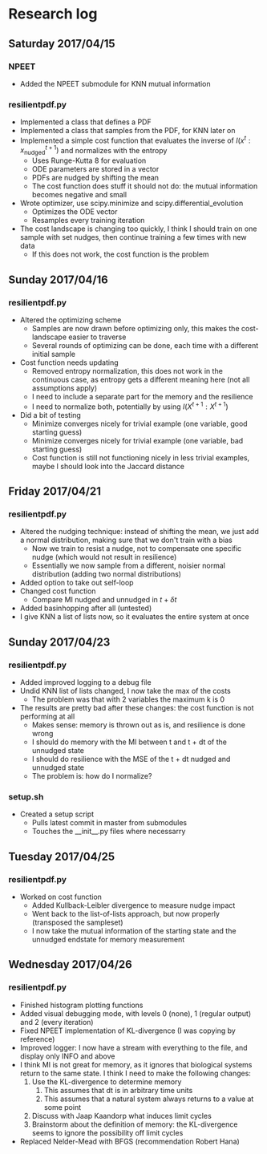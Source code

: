 # Research log

## Saturday 2017/04/15

### NPEET

* Added the NPEET submodule for KNN mutual information

### resilientpdf.py

* Implemented a class that defines a PDF
* Implemented a class that samples from the PDF, for KNN later on
* Implemented a simple cost function that evaluates the inverse of $I(x^{t}:x^{t+1}_\mathrm{nudged})$ and normalizes with the entropy
    * Uses Runge-Kutta 8 for evaluation
    * ODE parameters are stored in a vector
    * PDFs are nudged by shifting the mean
    * The cost function does stuff it should not do: the mutual information becomes negative and small
* Wrote optimizer, use scipy.minimize and scipy.differential_evolution
    * Optimizes the ODE vector
    * Resamples every training iteration
* The cost landscape is changing too quickly, I think I should train on one sample with set nudges, then continue training a few times with new data
    * If this does not work, the cost function is the problem

## Sunday 2017/04/16

### resilientpdf.py

* Altered the optimizing scheme
    * Samples are now drawn before optimizing only, this makes the cost-landscape easier to traverse
    * Several rounds of optimizing can be done, each time with a different initial sample
* Cost function needs updating
    * Removed entropy normalization, this does not work in the continuous case, as entropy gets a different meaning here (not all assumptions apply)
    * I need to include a separate part for the memory and the resilience
    * I need to normalize both, potentially by using $I(X^{t+1}:X^{t+1})$
* Did a bit of testing
    * Minimize converges nicely for trivial example (one variable, good starting guess)
    * Minimize converges nicely for trivial example (one variable, bad starting guess)
    * Cost function is still not functioning nicely in less trivial examples, maybe I should look into the Jaccard distance

## Friday 2017/04/21

### resilientpdf.py

* Altered the nudging technique: instead of shifting the mean, we just add a normal distribution, making sure that we don't train with a bias
    * Now we train to resist a nudge, not to compensate one specific nudge (which would not result in resilience)
    * Essentially we now sample from a different, noisier normal distribution (adding two normal distributions)
* Added option to take out self-loop
* Changed cost function
    * Compare MI nudged and unnudged in $t + \delta t$
* Added basinhopping after all (untested)
* I give KNN a list of lists now, so it evaluates the entire system at once

## Sunday 2017/04/23

### resilientpdf.py

* Added improved logging to a debug file
* Undid KNN list of lists changed, I now take the max of the costs
    * The problem was that with 2 variables the maximum k is 0
* The results are pretty bad after these changes: the cost function is not performing at all
    * Makes sense: memory is thrown out as is, and resilience is done wrong
    * I should do memory with the MI between t and t + dt of the unnudged state
    * I should do resilience with the MSE of the t + dt nudged and unnudged state
    * The problem is: how do I normalize?

### setup.sh

* Created a setup script
    * Pulls latest commit in master from submodules
    * Touches the \_\_init\_\_.py files where necessarry

## Tuesday 2017/04/25

### resilientpdf.py

* Worked on cost function
    * Added Kullback-Leibler divergence to measure nudge impact
    * Went back to the list-of-lists approach, but now properly (transposed the sampleset)
    * I now take the mutual information of the starting state and the unnudged endstate for memory measurement

## Wednesday 2017/04/26

### resilientpdf.py

* Finished histogram plotting functions
* Added visual debugging mode, with levels 0 (none), 1 (regular output) and 2 (every iteration)
* Fixed NPEET implementation of KL-divergence (I was copying by reference)
* Improved logger: I now have a stream with everything to the file, and display only INFO and above
* I think MI is not great for memory, as it ignores that biological systems return to the same state. I think I need to make the following changes:
    1. Use the KL-divergence to determine memory
        1. This assumes that dt is in arbitrary time units
        2. This assumes that a natural system always returns to a value at some point
    2. Discuss with Jaap Kaandorp what induces limit cycles
    3. Brainstorm about the definition of memory: the KL-divergence seems to ignore the possibility off limit cycles
* Replaced Nelder-Mead with BFGS (recommendation Robert Hana)